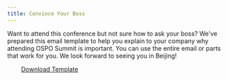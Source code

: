 ```yaml
---
title: Convince Your Boss
---
```


Want to attend this conference but not sure how to ask your boss? We've prepared this email template to help you explain to your company why attending OSPO Summit is important. You can use the entire email or parts that work for you. We look forward to seeing you in Beijing!

<a class="btn btn-warning" href="https://sifoudev.sg.larksuite.com/docx/IxoXdSGEqoC38RxwSdll5MsLgqg?from=from_copylink" style="padding-left: 2rem; padding-right: 2rem;">
Download Template
</a>